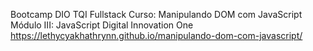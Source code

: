 Bootcamp DIO TQI Fullstack 
Curso: Manipulando DOM com JavaScript
Módulo III: JavaScript
Digital Innovation One
https://lethycyakhathrynn.github.io/manipulando-dom-com-javascript/
